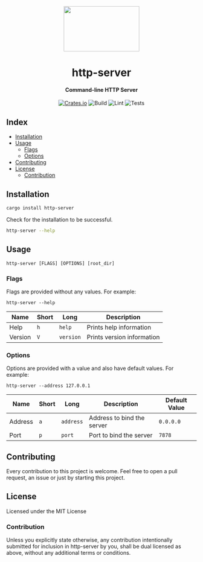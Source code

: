 <div>
  <div align="center" style="display: block; text-align: center;">
    <img src="https://raw.githubusercontent.com/EstebanBorai/http-server/main/docs/http-logo.png" height="120" width="200" />
  </div>
  <h1 align="center">http-server</h1>
  <h4 align="center">Command-line HTTP Server</h4>
</div>

<div align="center">

  [![Crates.io](https://img.shields.io/crates/v/http-server.svg)](https://crates.io/crates/http-server)
  ![Build](https://github.com/EstebanBorai/http-server/workflows/build/badge.svg)
  ![Lint](https://github.com/EstebanBorai/http-server/workflows/clippy/fmt/badge.svg)
  ![Tests](https://github.com/EstebanBorai/http-server/workflows/tests/badge.svg)

</div>

## Index

- [Installation](#installation)
- [Usage](#usage)
    - [Flags](#flags)
    - [Options](#options)
- [Contributing](#contributing)
- [License](#license)
    - [Contribution](#contribution)

## Installation

```bash
cargo install http-server
```

Check for the installation to be successful.

```bash
http-server --help
```

## Usage

```
http-server [FLAGS] [OPTIONS] [root_dir]
```

### Flags

Flags are provided without any values. For example:

```
http-server --help
```

Name | Short | Long | Description
--- | --- | --- | ---
Help | `h` | `help` | Prints help information
Version | `V` | `version` | Prints version information

### Options

Options are provided with a value and also have default values. For example:

```
http-server --address 127.0.0.1
```

Name | Short | Long | Description | Default Value
--- | --- | --- | --- | ---
Address | `a` | `address` | Address to bind the server | `0.0.0.0`
Port | `p` | `port` | Port to bind the server | `7878`

## Contributing

Every contribution to this project is welcome. Feel free to open a pull request,
an issue or just by starting this project.

## License

Licensed under the MIT License

### Contribution

Unless you explicitly state otherwise, any contribution intentionally submitted for
inclusion in http-server by you, shall be dual licensed as above, without any additional
terms or conditions.
